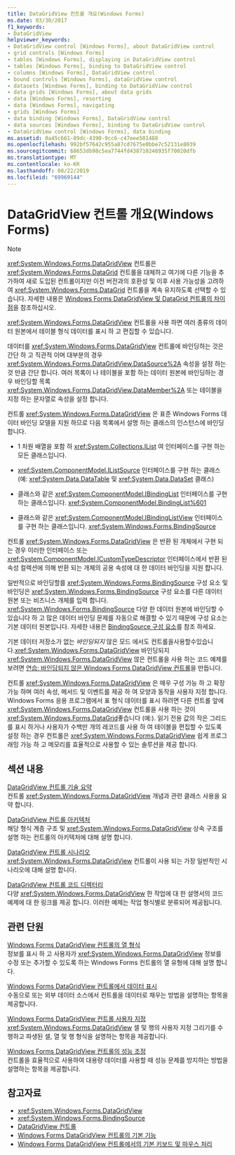 ```yaml
---
title: DataGridView 컨트롤 개요(Windows Forms)
ms.date: 03/30/2017
f1_keywords:
- DataGridView
helpviewer_keywords:
- DataGridView control [Windows Forms], about DataGridView control
- grid controls [Windows Forms]
- tables [Windows Forms], displaying in DataGridView control
- tables [Windows Forms], binding to DataGridView control
- columns [Windows Forms], DataGridView control
- bound controls [Windows Forms], dataGridView control
- datasets [Windows Forms], binding to DataGridView control
- data grids [Windows Forms], about data grids
- data [Windows Forms], resorting
- data [Windows Forms], navigating
- grids [Windows Forms]
- data binding [Windows Forms], DataGridView control
- data sources [Windows Forms], binding to DataGridView control
- DataGridView control [Windows Forms], data binding
ms.assetid: 0a45c661-89dc-4390-9cc6-c47eee501488
ms.openlocfilehash: 992bf57642c955a87cd7675e0bbe7c52131e8039
ms.sourcegitcommit: 68653db98c5ea7744fd438710248935f70020dfb
ms.translationtype: MT
ms.contentlocale: ko-KR
ms.lasthandoff: 08/22/2019
ms.locfileid: "69969144"
---
```

# <a name="datagridview-control-overview-windows-forms"></a>DataGridView 컨트롤 개요(Windows Forms)
> [!NOTE]
> <xref:System.Windows.Forms.DataGridView> 컨트롤은 <xref:System.Windows.Forms.DataGrid> 컨트롤을 대체하고 여기에 다른 기능을 추가하여 새로 도입된 컨트롤이지만 이전 버전과의 호환성 및 이후 사용 가능성을 고려하여 <xref:System.Windows.Forms.DataGrid> 컨트롤을 계속 유지하도록 선택할 수 있습니다. 자세한 내용은 [Windows Forms DataGridView 및 DataGrid 컨트롤의 차이점](differences-between-the-windows-forms-datagridview-and-datagrid-controls.md)을 참조하십시오.  
  
 <xref:System.Windows.Forms.DataGridView> 컨트롤을 사용 하면 여러 종류의 데이터 원본에서 테이블 형식 데이터를 표시 하 고 편집할 수 있습니다.  
  
 데이터를 <xref:System.Windows.Forms.DataGridView> 컨트롤에 바인딩하는 것은 간단 하 고 직관적 이며 대부분의 경우 <xref:System.Windows.Forms.DataGridView.DataSource%2A> 속성을 설정 하는 것 만큼 간단 합니다. 여러 목록이 나 테이블을 포함 하는 데이터 원본에 바인딩하는 경우 바인딩할 목록 <xref:System.Windows.Forms.DataGridView.DataMember%2A> 또는 테이블을 지정 하는 문자열로 속성을 설정 합니다.  
  
 컨트롤 <xref:System.Windows.Forms.DataGridView> 은 표준 Windows Forms 데이터 바인딩 모델을 지원 하므로 다음 목록에서 설명 하는 클래스의 인스턴스에 바인딩합니다.  
  
- 1 차원 배열을 포함 하 <xref:System.Collections.IList> 여 인터페이스를 구현 하는 모든 클래스입니다.  
  
- <xref:System.ComponentModel.IListSource> 인터페이스를 구현 하는 클래스 (예: <xref:System.Data.DataTable> 및 <xref:System.Data.DataSet> 클래스)  
  
- 클래스와 같은 <xref:System.ComponentModel.IBindingList> 인터페이스를 구현 하는 클래스입니다. <xref:System.ComponentModel.BindingList%601>  
  
- 클래스와 같은 <xref:System.ComponentModel.IBindingListView> 인터페이스를 구현 하는 클래스입니다. <xref:System.Windows.Forms.BindingSource>  
  
 컨트롤 <xref:System.Windows.Forms.DataGridView> 은 반환 된 개체에서 구현 되는 경우 이러한 인터페이스 또는 <xref:System.ComponentModel.ICustomTypeDescriptor> 인터페이스에서 반환 된 속성 컬렉션에 의해 반환 되는 개체의 공용 속성에 대 한 데이터 바인딩을 지원 합니다.  
  
 일반적으로 바인딩할를 <xref:System.Windows.Forms.BindingSource> 구성 요소 및 바인딩은 <xref:System.Windows.Forms.BindingSource> 구성 요소를 다른 데이터 원본 또는 비즈니스 개체를 입력 합니다. <xref:System.Windows.Forms.BindingSource> 다양 한 데이터 원본에 바인딩할 수 있습니다 하 고 많은 데이터 바인딩 문제를 자동으로 해결할 수 있기 때문에 구성 요소는 기본 데이터 원본입니다. 자세한 내용은 [BindingSource 구성 요소](bindingsource-component.md)를 참조 하세요.  
  
 기본 데이터 저장소가 없는 *바인딩되지* 않은 모드 에서도 컨트롤을사용할수있습니다.<xref:System.Windows.Forms.DataGridView> 바인딩되지 <xref:System.Windows.Forms.DataGridView> 않은 컨트롤을 사용 하는 코드 예제를 보려면 [연습: 바인딩되지 않은 Windows Forms DataGridView 컨트롤](walkthrough-creating-an-unbound-windows-forms-datagridview-control.md)을 만듭니다.  
  
 컨트롤 <xref:System.Windows.Forms.DataGridView> 은 매우 구성 가능 하 고 확장 가능 하며 여러 속성, 메서드 및 이벤트를 제공 하 여 모양과 동작을 사용자 지정 합니다. Windows Forms 응용 프로그램에서 표 형식 데이터를 표시 하려면 다른 컨트롤 앞에 <xref:System.Windows.Forms.DataGridView> 컨트롤을 사용 하는 것이 <xref:System.Windows.Forms.DataGrid>좋습니다 (예:). 읽기 전용 값의 작은 그리드를 표시 하거나 사용자가 수백만 개의 레코드를 사용 하 여 테이블을 편집할 수 있도록 설정 하는 경우 컨트롤은 <xref:System.Windows.Forms.DataGridView> 쉽게 프로그래밍 가능 하 고 메모리를 효율적으로 사용할 수 있는 솔루션을 제공 합니다.  
  
## <a name="in-this-section"></a>섹션 내용  
 [DataGridView 컨트롤 기술 요약](datagridview-control-technology-summary-windows-forms.md)  
 컨트롤 <xref:System.Windows.Forms.DataGridView> 개념과 관련 클래스 사용을 요약 합니다.  
  
 [DataGridView 컨트롤 아키텍처](datagridview-control-architecture-windows-forms.md)  
 해당 형식 계층 구조 및 <xref:System.Windows.Forms.DataGridView> 상속 구조를 설명 하는 컨트롤의 아키텍처에 대해 설명 합니다.  
  
 [DataGridView 컨트롤 시나리오](datagridview-control-scenarios-windows-forms.md)  
 <xref:System.Windows.Forms.DataGridView> 컨트롤이 사용 되는 가장 일반적인 시나리오에 대해 설명 합니다.  
  
 [DataGridView 컨트롤 코드 디렉터리](datagridview-control-code-directory-windows-forms.md)  
 다양 <xref:System.Windows.Forms.DataGridView> 한 작업에 대 한 설명서의 코드 예제에 대 한 링크를 제공 합니다. 이러한 예제는 작업 형식별로 분류되어 제공됩니다.  
  
## <a name="related-sections"></a>관련 단원  
 [Windows Forms DataGridView 컨트롤의 열 형식](column-types-in-the-windows-forms-datagridview-control.md)  
 정보를 표시 하 고 사용자가 <xref:System.Windows.Forms.DataGridView> 정보를 수정 또는 추가할 수 있도록 하는 Windows Forms 컨트롤의 열 유형에 대해 설명 합니다.  
  
 [Windows Forms DataGridView 컨트롤에서 데이터 표시](displaying-data-in-the-windows-forms-datagridview-control.md)  
 수동으로 또는 외부 데이터 소스에서 컨트롤을 데이터로 채우는 방법을 설명하는 항목을 제공합니다.  
  
 [Windows Forms DataGridView 컨트롤 사용자 지정](customizing-the-windows-forms-datagridview-control.md)  
 <xref:System.Windows.Forms.DataGridView> 셀 및 행의 사용자 지정 그리기를 수행하고 파생된 셀, 열 및 행 형식을 설명하는 항목을 제공합니다.  
  
 [Windows Forms DataGridView 컨트롤의 성능 조정](performance-tuning-in-the-windows-forms-datagridview-control.md)  
 컨트롤을 효율적으로 사용하여 대용량 데이터를 사용할 때 성능 문제를 방지하는 방법을 설명하는 항목을 제공합니다.  
  
## <a name="see-also"></a>참고자료

- <xref:System.Windows.Forms.DataGridView>
- <xref:System.Windows.Forms.BindingSource>
- [DataGridView 컨트롤](datagridview-control-windows-forms.md)
- [Windows Forms DataGridView 컨트롤의 기본 기능](default-functionality-in-the-windows-forms-datagridview-control.md)
- [Windows Forms DataGridView 컨트롤에서의 기본 키보드 및 마우스 처리](default-keyboard-and-mouse-handling-in-the-windows-forms-datagridview-control.md)

